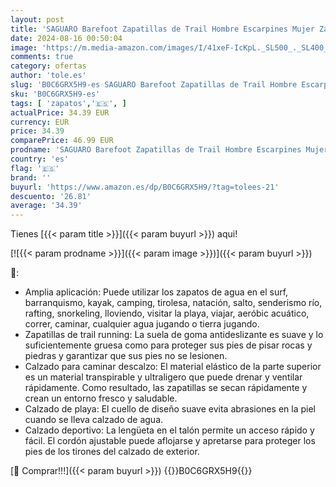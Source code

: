 ```yaml
---
layout: post
title: 'SAGUARO Barefoot Zapatillas de Trail Hombre Escarpines Mujer Zapatos de Agua Minimalistas Zapatillas de Deporte Acuaticos Exterior Interior'
date: 2024-08-16 00:50:04
image: 'https://m.media-amazon.com/images/I/41xeF-IcKpL._SL500_._SL400_.jpg'
comments: true
category: ofertas
author: 'tole.es'
slug: 'B0C6GRX5H9-es SAGUARO Barefoot Zapatillas de Trail Hombre Escarpines...'
sku: 'B0C6GRX5H9-es'
tags: [ 'zapatos','🇪🇸', ]
actualPrice: 34.39 EUR
currency: EUR
price: 34.39
comparePrice: 46.99 EUR
prodname: 'SAGUARO Barefoot Zapatillas de Trail Hombre Escarpines Mujer Zapatos de Agua Minimalistas Zapatillas de Deporte Acuaticos Exterior Interior'
country: 'es'
flag: '🇪🇸'
brand: ''
buyurl: 'https://www.amazon.es/dp/B0C6GRX5H9/?tag=tolees-21'
descuento: '26.81'
average: '34.39'
---
```


Tienes [{{< param title >}}]({{< param buyurl >}}) aqui!

[![{{< param prodname >}}]({{< param image >}})]({{< param buyurl >}})

🔎:

- Amplia aplicación: Puede utilizar los zapatos de agua en el surf, barranquismo, kayak, camping, tirolesa, natación, salto, senderismo río, rafting, snorkeling, lloviendo, visitar la playa, viajar, aeróbic acuático, correr, caminar, cualquier agua jugando o tierra jugando.
- Zapatillas de trail running: La suela de goma antideslizante es suave y lo suficientemente gruesa como para proteger sus pies de pisar rocas y piedras y garantizar que sus pies no se lesionen.
- Calzado para caminar descalzo: El material elástico de la parte superior es un material transpirable y ultraligero que puede drenar y ventilar rápidamente. Como resultado, las zapatillas se secan rápidamente y crean un entorno fresco y saludable.
- Calzado de playa: El cuello de diseño suave evita abrasiones en la piel cuando se lleva calzado de agua.
- Calzado deportivo: La lengüeta en el talón permite un acceso rápido y fácil. El cordón ajustable puede aflojarse y apretarse para proteger los pies de los tirones del calzado de exterior.

[🛒 Comprar!!!]({{< param buyurl >}})
{{<world>}}B0C6GRX5H9{{</world>}}
